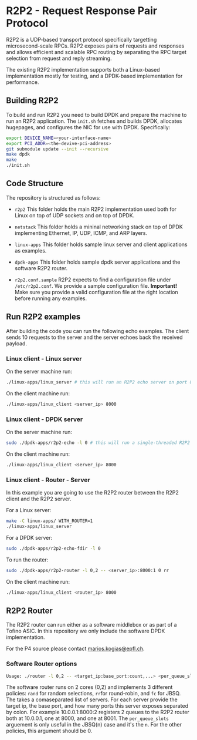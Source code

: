 # R2P2 - Request Response Pair Protocol

R2P2 is a UDP-based transport protocol specifically targetting microsecond-scale RPCs.
R2P2 exposes pairs of requests and responses and allows efficient and scalable RPC routing by separating the RPC target selection from request and reply streaming.

The existing R2P2 implementation supports both a Linux-based implementation mostly for testing, and a DPDK-based implementation for performance.

## Building R2P2

To build and run R2P2 you need to build DPDK and prepare the machine to run an R2P2 application.
The ``init.sh`` fetches and builds DPDK, allocates hugepages, and configures the NIC for use with DPDK.
Specifically:

```bash
export DEVICE_NAME=<your-interface-name>
export PCI_ADDR=<the-devive-pci-address>
git submodule update --init --recursive
make dpdk
make
./init.sh
```

## Code Structure

The repository is structured as follows:

* ``r2p2``
	This folder holds the main R2P2 implementation used both for Linux on top of UDP sockets and on top of DPDK.

* ``netstack``
	This folder holds a mininal networking stack on top of DPDK implementing Ethernet, IP, UDP, ICMP, and ARP layers.

* ``linux-apps``
	This folder holds sample linux server and client applications as examples.

* ``dpdk-apps``
	This folder holds sample dpdk server applications and the software R2P2 router.

* ``r2p2.conf.sample``
	R2P2 expects to find a configuration file under ``/etc/r2p2.conf``. We provide a sample configuration file. **Important!** Make sure you provide a valid configuration file at the right location before running any examples.


## Run R2P2 examples

After building the code you can run the following echo examples.
The client sends 10 requests to the server and the server echoes back the received payload.

### Linux client - Linux server

On the server machine run:

```bash
./linux-apps/linux_server # this will run an R2P2 echo server on port 8000
```

On the client machine run:
```bash
./linux-apps/linux_client <server_ip> 8000
```

### Linux client - DPDK server

On the server machine run:

```bash
sudo ./dpdk-apps/r2p2-echo -l 0 # this will run a single-threaded R2P2 server
```

On the client machine run:
```bash
./linux-apps/linux_client <server_ip> 8000
```

### Linux client - Router - Server
In this example you are going to use the R2P2 router between the R2P2 client and the R2P2 server.

For a Linux server:
```bash
make -C linux-apps/ WITH_ROUTER=1
./linux-apps/linux_server
```

For a DPDK server:
```bash
sudo ./dpdk-apps/r2p2-echo-fdir -l 0
```

To run the router:
```bash
sudo ./dpdk-apps/r2p2-router -l 0,2 -- <server_ip>:8000:1 0 rr
```

On the client machine run:
```bash
./linux-apps/linux_client <router_ip> 8000
```

## R2P2 Router

The R2P2 router can run either as a software middlebox or as part of a Tofino ASIC. In this repository we only include the software DPDK implementation.

For the P4 source please contact <marios.kogias@epfl.ch>.

### Software Router options
```bash
Usage: ./router -l 0,2 -- <target_ip:base_port:count,...> <per_queue_slots> <rand|rr|fc>
```

The software router runs on 2 cores (0,2) and implements 3 different policies: ``rand`` for random selections, ``rr``for round-robin, and ``fc`` for JBSQ.
The takes a comaseparated list of servers. For each server provide the target ip, the base port, and how many ports this server exposes separated by colon. For example 10.0.0.1:8000:2 registers 2 queues to the R2P2 router both at 10.0.0.1, one at 8000, and one at 8001. The ``per_queue_slots`` arguement is only useful in the JBSQ(n) case and it's the ``n``. For the other policies, this argument should be 0.
